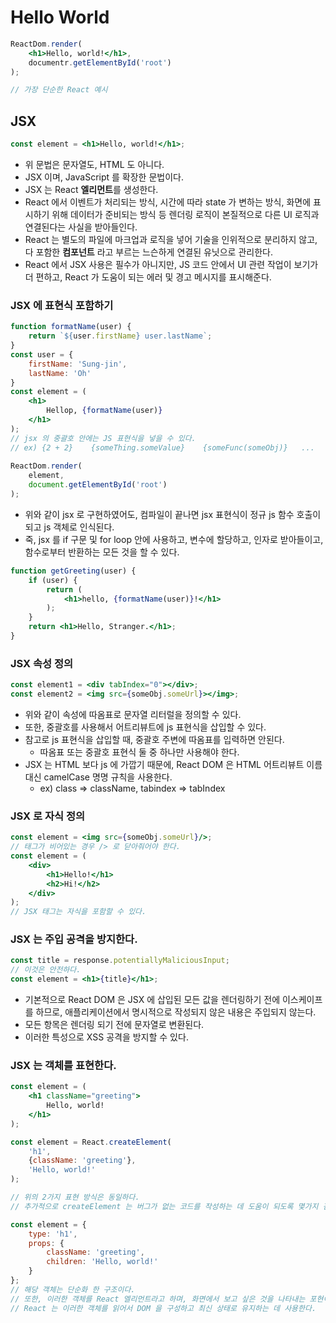 # Hello World

```jsx
ReactDom.render(
    <h1>Hello, world!</h1>,
    documentr.getElementById('root')
);

// 가장 단순한 React 예시
```

## JSX

```jsx
const element = <h1>Hello, world!</h1>;
```

* 위 문법은 문자열도, HTML 도 아니다.
* JSX 이며, JavaScript 를 확장한 문법이다.
* JSX 는 React **엘리먼트**를 생성한다.
* React 에서 이벤트가 처리되는 방식, 시간에 따라 state 가 변하는 방식, 화면에 표시하기 위해 데이터가 준비되는 방식 등 렌더링 로직이 본질적으로 다른 UI 로직과 연결된다는 사실을 받아들인다.
* React 는 별도의 파일에 마크업과 로직을 넣어 기술을 인위적으로 분리하지 않고, 다 포함한 **컴포넌트** 라고 부르는 느슨하게 연결된 유닛으로 관리한다.
* React 에서 JSX 사용은 필수가 아니지만, JS 코드 안에서 UI 관련 작업이 보기가 더 편하고, React 가 도움이 되는 에러 및 경고 메시지를 표시해준다.

### JSX 에 표현식 포함하기

```jsx
function formatName(user) {
    return `${user.firstName} user.lastName`;
}
const user = {
    firstName: 'Sung-jin',
    lastName: 'Oh'
}
const element = (
    <h1>
        Hellop, {formatName(user)}
    </h1>
);
// jsx 의 중괄호 안에는 JS 표현식을 넣을 수 있다.
// ex) {2 + 2}    {someThing.someValue}    {someFunc(someObj)}   ...
    
ReactDom.render(
    element,
    document.getElementById('root')
);
```

* 위와 같이 jsx 로 구현하였어도, 컴파일이 끝나면 jsx 표현식이 정규 js 함수 호출이 되고 js 객체로 인식된다.
* 죽, jsx 를 if 구문 및 for loop 안에 사용하고, 변수에 할당하고, 인자로 받아들이고, 함수로부터 반환하는 모든 것을 할 수 있다.

```jsx
function getGreeting(user) {
    if (user) {
        return (
            <h1>hello, {formatName(user)}!</h1>
        );
    }
    return <h1>Hello, Stranger.</h1>;
}
```

### JSX 속성 정의

```jsx
const element1 = <div tabIndex="0"></div>;
const element2 = <img src={someObj.someUrl}></img>;
```

* 위와 같이 속성에 따옴표로 문자열 리터럴을 정의할 수 있다.
* 또한, 중괄호를 사용해서 어트리뷰트에 js 표현식을 삽입할 수 있다.
* 참고로 js 표현식을 삽입할 때, 중괄호 주변에 따옴표를 입력하면 안된다.
    * 따옴표 또는 중괄호 표현식 둘 중 하나만 사용해야 한다.
* JSX 는 HTML 보다 js 에 가깝기 때문에, React DOM 은 HTML 어트리뷰트 이름 대신 camelCase 명명 규칙을 사용한다.
    * ex) class => className, tabindex => tabIndex

### JSX 로 자식 정의

```jsx
const element = <img src={someObj.someUrl}/>;
// 태그가 비어있는 경우 /> 로 닫아줘어야 한다.
const element = (
    <div>
        <h1>Hello!</h1>
        <h2>Hi!</h2>
    </div>
);
// JSX 태그는 자식을 포함할 수 있다.
```

### JSX 는 주입 공격을 방지한다.

```jsx
const title = response.potentiallyMaliciousInput;
// 이것은 안전하다.
const element = <h1>{title}</h1>;
```

* 기본적으로 React DOM 은 JSX 에 삽입된 모든 값을 렌더링하기 전에 이스케이프를 하므로, 애플리케이션에서 명시적으로 작성되지 않은 내용은 주입되지 않는다.
* 모든 항목은 렌더링 되기 전에 문자열로 변환된다.
* 이러한 특성으로 XSS 공격을 방지할 수 있다.

### JSX 는 객체를 표현한다.

```jsx
const element = (
    <h1 className="greeting">
        Hello, world!
    </h1>
);

const element = React.createElement(
    'h1',
    {className: 'greeting'},
    'Hello, world!'
);

// 위의 2가지 표현 방식은 동일하다.
// 추가적으로 createElement 는 버그가 없는 코드를 작성하는 데 도움이 되도록 몇가지 검사를 수행하고, 아래와 같은 객체를 생성한다.

const element = {
    type: 'h1',
    props: {
        className: 'greeting',
        children: 'Hello, world!'
    }
};
// 해당 객체는 단순화 한 구조이다.
// 또한, 이러한 객체를 React 엘리먼트라고 하며, 화면에서 보고 싶은 것을 나타내는 포현이다.
// React 는 이러한 객체를 읽어서 DOM 을 구성하고 최신 상태로 유지하는 데 사용한다.
```


